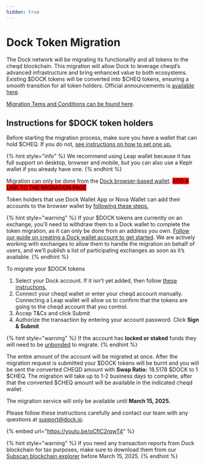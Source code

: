 ```yaml
---
hidden: true
---
```


# Dock Token Migration

The Dock network will be migrating its functionality and all tokens to the cheqd blockchain. This migration will allow Dock to leverage cheqd’s advanced infrastructure and bring enhanced value to both ecosystems. Existing $DOCK tokens will be converted into $CHEQ tokens, ensuring a smooth transition for all token holders. Official announcements is [available here](https://www.dock.io/post/dock-and-cheqd-form-alliance-to-accelerate-global-adoption-of-decentralized-id).

[Migration Tems and Conditions can be found here](dock-token-migration/migration-terms-and-conditions.md).

## Instructions for $DOCK token holders

Before starting the migration process, make sure you have a wallet that can hold $CHEQ. If you do not, [see instructions on how to set one up.](https://docs.cheqd.io/product/network/wallets/setup-leap-wallet)

{% hint style="info" %}
We recommend using Leap wallet because it has full support on desktop, browser and mobile, but you can also use a Keplr wallet if you already have one.&#x20;
{% endhint %}

Migration can only be done from the [Dock browser-based wallet](https://docs.dock.io/dock-token/wallets-and-account-creation#dock-polkadot-js-app). <mark style="background-color:red;">ADD A LINK TO THE MIGRATION PAGE</mark>

Token holders that use Dock Wallet App or Nova Wallet can add their accounts to the browser wallet by [following these steps.](dock-token-migration/adding-account-to-the-dock-browser-wallet.md)

{% hint style="warning" %}
If your $DOCK tokens are currently on an exchange, you’ll need to withdraw them to a Dock wallet to complete the token migration, as it can only be done from an address you own. [Follow our guide on creating a Dock wallet account to get started](https://docs.dock.io/dock-token/wallets-and-account-creation#to-create-a-new-account). We are actively working with exchanges to allow them to handle the migration on behalf of users, and we’ll publish a list of participating exchanges as soon as it’s available.
{% endhint %}

To migrate your $DOCK tokens

1. Select your Dock account. If it isn't yet added, then follow [these instructions.](https://docs.dock.io/dock-token/dock-token-migration/adding-account-to-the-dock-browser-wallet)
2. Connect your cheqd wallet or enter your cheqd account manually. Connecting a Leap wallet will allow us to confirm that the tokens are going to the cheqd account that you control.&#x20;
3. Accep T\&Cs and click Submit
4. Authorize the transaction by entering your account password. Click **Sign & Submit**

{% hint style="warning" %}
If the account has **locked or staked** funds they will need to be [unbonded](https://docs.dock.io/dock-token/staking/how-to-unbond-and-rebond) to migrate.
{% endhint %}

The entire amount of the account will be migrated at once. After the migration request is submitted your $DOCK tokens will be burnt and you will be sent the converted CHEQD amount with **Swap Ratio:** 18.5178 $DOCK to 1 $CHEQ. The migration will take up to 1-2 business days to complete, after that the converted $CHEQ amount will be available in the indicated cheqd wallet.

The migration service will only be available until **March 15, 2025.**

Please follow these instructions carefully and contact our team with any questions at [support@dock.io](mailto:support@dock.io).

{% embed url="https://youtu.be/oCfIC2rqwT4" %}

{% hint style="warning" %}
If you need any transaction reports from Dock blockchain for tax purposes, make sure to download them from our [Subscan blockchain explorer](https://dock.subscan.io/) before March 15, 2025.
{% endhint %}

